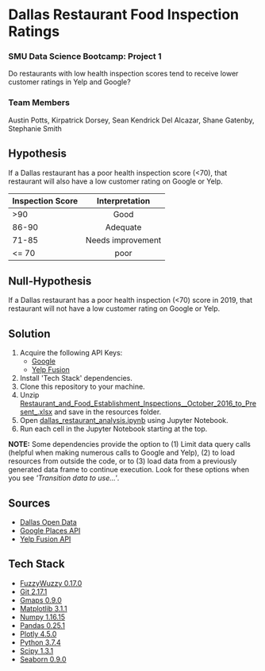 # Dallas Restaurant Food Inspection Ratings
### SMU Data Science Bootcamp:  Project 1
Do restaurants with low health inspection scores tend to receive lower customer ratings in Yelp and Google?

### Team Members
Austin Potts, Kirpatrick Dorsey, Sean Kendrick Del Alcazar, Shane Gatenby, Stephanie Smith

## Hypothesis
If a Dallas restaurant has a poor health inspection score  (<70), that restaurant will also have a low customer rating on Google or Yelp.

| Inspection Score  | Interpretation    |
| ------------------|:-----------------:|
| >90               | Good              |
| 86-90             | Adequate          |
| 71-85             | Needs improvement |
| <= 70             | poor              |

## Null-Hypothesis
If a Dallas restaurant has a poor health inspection (<70) score in 2019, that restaurant will not have a low customer rating on Google or Yelp.

## Solution
1. Acquire the following API Keys:
    - [Google](https://developers.google.com/places/web-service/intro)
    - [Yelp Fusion](https://www.yelp.com/developers/documentation/v3)
2. Install 'Tech Stack' dependencies.
3. Clone this repository to your machine.
4. Unzip [Restaurant_and_Food_Establishment_Inspections__October_2016_to_Present_.xlsx](https://github.com/kirpatrick/dallas-restaurant-analysis/blob/master/resources/Restaurant_and_Food_Establishment_Inspections__October_2016_to_Present_.zip) and save in the resources folder.
5. Open [dallas_restaurant_analysis.ipynb](https://github.com/kirpatrick/dallas-restaurant-analysis/blob/master/dallas_restaurant_analysis.ipynb) using Jupyter Notebook.
6. Run each cell in the Jupyter Notebook starting at the top.

<b>NOTE:</b>  Some dependencies provide the option to (1) Limit data query calls (helpful when making numerous calls to Google and Yelp), (2) to load resources from outside the code, or to (3) load data from a previously generated data frame to continue execution.  Look for these options when you see *'Transition data to use...'*.


## Sources
- [Dallas Open Data](https://www.dallasopendata.com/browse?category=City+Services&provenance=official)
- [Google Places API](https://developers.google.com/places/web-service/intro)
- [Yelp Fusion API](https://www.yelp.com/developers/documentation/v3)

## Tech Stack
- [FuzzyWuzzy 0.17.0](https://www.geeksforgeeks.org/fuzzywuzzy-python-library/)
- [Git 2.17.1](https://git-scm.com/downloads)
- [Gmaps 0.9.0](https://jupyter-gmaps.readthedocs.io/en/latest/)
- [Matplotlib 3.1.1](https://matplotlib.org/)
- [Numpy 1.16.15](https://numpy.org/)
- [Pandas 0.25.1](https://pandas.pydata.org/)
- [Plotly 4.5.0](https://plot.ly/)
- [Python 3.7.4](https://www.anaconda.com/distribution/)
- [Scipy 1.3.1](https://www.scipy.org/)
- [Seaborn 0.9.0](https://seaborn.pydata.org/introduction.html)
